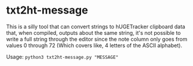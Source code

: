 # txt2ht-message
This is a silly tool that can convert strings to hUGETracker clipboard data that, when compiled, outputs about the same string, it's not possible to write a full string through the editor since the note column only goes from values 0 through 72 (Which covers like, 4 letters of the ASCII alphabet).

Usage:
`python3 txt2ht-message.py "MESSAGE"`